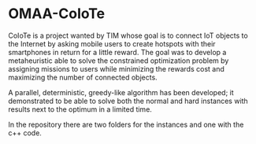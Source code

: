 # OMAA-CoIoTe
CoIoTe is a project wanted by TIM whose goal is to connect IoT objects to the Internet by asking mobile users to create hotspots with their smartphones in return for a little reward.
The goal was to develop a metaheuristic able to solve the constrained optimization problem by assigning missions to users while minimizing the rewards cost and maximizing the number of connected objects.

A parallel, deterministic, greedy-like algorithm has been developed; it demonstrated to be able to solve both the normal and hard instances with results next to the optimum in a limited time.

In the repository there are two folders for the instances and one with the c++ code.
